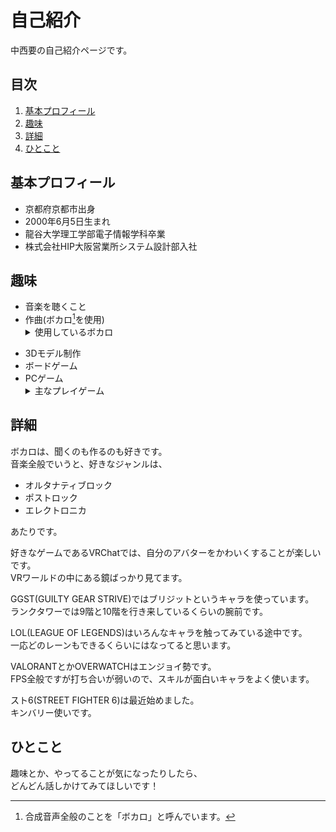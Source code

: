# 自己紹介
中西要の自己紹介ページです。  
## 目次
1. [基本プロフィール](#基本プロフィール)
1. [趣味](#趣味)
1. [詳細](#詳細)
1. [ひとこと](#ひとこと)
## 基本プロフィール
- 京都府京都市出身
- 2000年6月5日生まれ
- 龍谷大学理工学部電子情報学科卒業
- 株式会社HIP大阪営業所システム設計部入社
## 趣味
- 音楽を聴くこと
- 作曲(ボカロ[^1]を使用)
  <details><summary>使用しているボカロ</summary>
  初音ミク<br>
  巡音ルカ<br>
  GUMI<br>
  IA<br>
  歌愛ユキ<br>
  flower<br>
  VOICEROID2 琴葉茜・葵<br>
  音楽的同位体 裏命<br>
</details>

- 3Dモデル制作
- ボードゲーム
- PCゲーム
  <details><summary>主なプレイゲーム</summary>
  VRChat<br>
  GUILTY GEAR STRIVE<br>
  LEAGUE OF LEGENDS<br>
  VALORANT<br>
  OVERWATCH<br>
  STREET FIGHTER 6<br>
</details>

## 詳細

ボカロは、聞くのも作るのも好きです。  
音楽全般でいうと、好きなジャンルは、
- オルタナティブロック
- ポストロック
- エレクトロニカ

あたりです。  
  
好きなゲームであるVRChatでは、自分のアバターをかわいくすることが楽しいです。  
VRワールドの中にある鏡ばっかり見てます。  
  
GGST(GUILTY GEAR STRIVE)ではブリジットというキャラを使っています。  
ランクタワーでは9階と10階を行き来しているくらいの腕前です。
  
LOL(LEAGUE OF LEGENDS)はいろんなキャラを触ってみている途中です。  
一応どのレーンもできるくらいにはなってると思います。  
  
VALORANTとかOVERWATCHはエンジョイ勢です。  
FPS全般ですが打ち合いが弱いので、スキルが面白いキャラをよく使います。  
  
スト6(STREET FIGHTER 6)は最近始めました。  
キンバリー使いです。  

## ひとこと
趣味とか、やってることが気になったりしたら、  
どんどん話しかけてみてほしいです！
[^1]: 合成音声全般のことを「ボカロ」と呼んでいます。